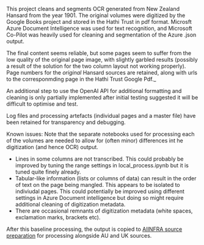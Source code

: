 This project cleans and segments OCR generated from New Zealand Hansard from the year 1901. The original volumes were digitized by the Google Books project and stored in the Hathi Trust in pdf format. Microsft Azure Document Intelligence was used for text recognition, and Microsoft Co-Pilot was heavily used for cleaning and segmentation of the Azure .json output.

The final content seems reliable, but some pages seem to suffer from the low quality of the original page image, with slightly garbled results (possibly a result of the solution for the two column layout not working properly). Page numbers for the _original_ Hansard sources are retained, along with urls to the corresponmding page in the Hathi Trust Google Pdf._

An additional step to use the OpenAI API for additional formatting and cleaning is only partially implemented after initial testing suggested it will be difficult to optimise and test.

Log files and processing artefacts (individual pages and a master file) have been retained for transparency and debugging.

Known issues: Note that the separate notebooks used for processing each of the volumes are needed to allow for (often minor) differences int he digitization (and hence OCR) output.
- Lines in some columns are not transcribed. This could probably be improved by tuning the range settings in local_process.ipynb but it is tuned quite finely already.
- Tabular-like information (lists or columns of data) can result in the order of text on the page being mangled. This appears to be isolated to indiviudal pages. This could potentially be improved using different settings in Azure Document intelligence but doing so might require additional cleaning of digitization metadata.
- There are occasional remnants of digitization metadata (white spaces, exclamation marks, brackets etc). 

After this baseline processing, the output is copied to [AIINFRA source preparation](https://github.com/AI-as-Infrastructure/aiinfra-source-preparation) for processing alongside AU and UK sources.